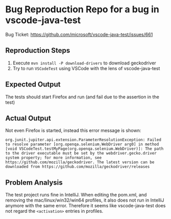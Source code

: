 # Bug Reproduction Repo for a bug in vscode-java-test

Bug Ticket: https://github.com/microsoft/vscode-java-test/issues/661

## Reproduction Steps

1. Execute `mvn install -P download-drivers` to download geckodriver
2. Try to run `VSCodeTest` using VSCode with the lens of vscode-java-test

## Expected Output

The tests should start Firefox and run (and fail due to the assertion in the test)

## Actual Output

Not even Firefox is started, instead this error message is shown:

```
org.junit.jupiter.api.extension.ParameterResolutionException: Failed to resolve parameter [org.openqa.selenium.WebDriver arg0] in method [void VSCodeTest.testMyPage(org.openqa.selenium.WebDriver)]: The path to the driver executable must be set by the webdriver.gecko.driver system property; for more information, see https://github.com/mozilla/geckodriver. The latest version can be downloaded from https://github.com/mozilla/geckodriver/releases
```

## Problem Analysis

The test project runs fine in IntelliJ. When editing the pom.xml, and removing the mac/linux/win32/win64 profiles, it also does not run in IntelliJ anymore with the same error.
Therefore it seems like vscode-java-test does not regard the `<activation>` entries in profiles.
